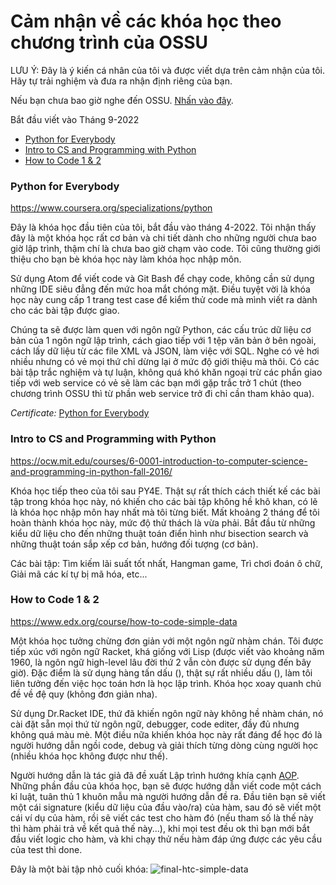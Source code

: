 # Cảm nhận về các khóa học theo chương trình của OSSU
LƯU Ý: Đây là ý kiến cá nhân của tôi và được viết dựa trên cảm nhận của tôi. Hãy tự trải nghiệm và đưa ra nhận định riêng của bạn.

Nếu bạn chưa bao giờ nghe đến OSSU. [Nhấn vào đây](https://github.com/ossu/computer-science/).

Bắt đầu viết vào Tháng 9-2022

- [Python for Everybody](#py4e)
- [Intro to CS and Programming with Python](#mit6001x)
- [How to Code 1 & 2](#how-to-code)

### <a name="py4e"></a> Python for Everybody

https://www.coursera.org/specializations/python

Đây là khóa học đầu tiên của tôi, bắt đầu vào tháng 4-2022. Tôi nhận thấy đây là một khóa học rất cơ bản và chi tiết dành cho những người chưa bao giờ lập trình, thậm chí là chưa bao giờ chạm vào code. Tôi cũng thường giới thiệu cho bạn bè khóa học này làm khóa học nhập môn.

Sử dụng Atom để viết code và Git Bash để chạy code, không cần sử dụng những IDE siêu đẳng đến mức hoa mắt chóng mặt. Điều tuyệt vời là khóa học này cung cấp 1 trang test case để kiểm thử code mà mình viết ra dành cho các bài tập được giao.

Chúng ta sẽ được làm quen với ngôn ngữ Python, các cấu trúc dữ liệu cơ bản của 1 ngôn ngữ lập trình, cách giao tiếp với 1 tệp văn bản ở bên ngoài, cách lấy dữ liệu từ các file XML và JSON, làm việc với SQL. Nghe có vẻ hơi nhiều nhưng có vẻ mọi thứ chỉ dừng lại ở mức độ giới thiệu mà thôi. Có các bài tập trắc nghiệm và tự luận, không quá khó khăn ngoại trừ các phần giao tiếp với web service có vẻ sẽ làm các bạn mới gặp trắc trở 1 chút (theo chương trình OSSU thì từ phần web service trở đi chỉ cần tham khảo qua).

*Certificate:*
[Python for Everybody](https://www.coursera.org/account/accomplishments/specialization/certificate/3XG2HBCX2YQE)

### <a name="mit6001x"></a> Intro to CS and Programming with Python

https://ocw.mit.edu/courses/6-0001-introduction-to-computer-science-and-programming-in-python-fall-2016/

Khóa học tiếp theo của tôi sau PY4E. Thật sự rất thích cách thiết kế các bài tập trong khóa học này, nó khiến cho các bài tập không hề khô khan, có lẽ là khóa học nhập môn hay nhất mà tôi từng biết. Mất khoảng 2 tháng để tôi hoàn thành khóa học này, mức độ thử thách là vừa phải. Bắt đầu từ những kiểu dữ liệu cho đến những thuật toán điển hình như bisection search và những thuật toán sắp xếp cơ bản, hướng đối tượng (cơ bản).

Các bài tập: Tìm kiếm lãi suất tốt nhất, Hangman game, Trì chơi đoán ô chữ, Giải mã các kí tự bị mã hóa, etc...

### <a name="how-to-code"></a> How to Code 1 & 2

https://www.edx.org/course/how-to-code-simple-data

Một khóa học tưởng chừng đơn giản với một ngôn ngữ nhàm chán. Tôi được tiếp xúc với ngôn ngữ Racket, khá giống với Lisp (được viết vào khoảng năm 1960, là ngôn ngữ high-level lâu đời thứ 2 vẫn còn được sử dụng đến bây giờ). Đặc điểm là sử dụng hàng tấn dấu (), thật sự rất nhiều dấu (), làm tôi liên tưởng đến việc học toán hơn là học lập trình. Khóa học xoay quanh chủ đề về đệ quy (không đơn giản nha).

Sử dụng Dr.Racket IDE, thứ đã khiến ngôn ngữ này không hề nhàm chán, nó cài đặt sẵn mọi thứ từ ngôn ngữ, debugger, code editer, đầy đủ nhưng không quá màu mè. Một điều nữa khiến khóa học này rất đáng để học đó là người hướng dẫn ngồi code, debug và giải thích từng dòng cùng người học (nhiều khóa học không được như thế).

Người hướng dẫn là tác giả đã đề xuất Lập trình hướng khía cạnh [AOP](https://viblo.asia/p/aop-la-gi-uu-nhuoc-diem-cua-aop-aspect-oriented-programming-trong-java-3P0lPk2oZox). Những phần đầu của khóa học, bạn sẽ được hướng dẫn viết code một cách kỉ luật, tuân thủ 1 khuôn mẫu mà người hướng dẫn đề ra. Đầu tiên bạn sẽ viết một cái signature (kiểu dữ liệu của đầu vào/ra) của hàm, sau đó sẽ viết một cái ví dụ của hàm, rồi sẽ viết các test cho hàm đó (nếu tham số là thế này thì hàm phải trả về kết quả thế này...), khi mọi test đều ok thì bạn mới bắt đầu viết logic cho hàm, và khi chạy thử nếu hàm đáp ứng được các yêu cầu của test thì done.

Đây là một bài tập nhỏ cuối khóa:
![final-htc-simple-data](https://user-images.githubusercontent.com/90635389/218292358-0a7ce3db-213c-4c46-95a9-0d22c7f3cb42.PNG)




